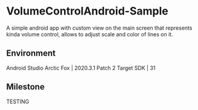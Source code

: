 VolumeControlAndroid-Sample
===================

A simple android app with custom view on the main screen that represents kinda volume control, allows to adjust scale and color of lines on it.

## Environment
  Android Studio Arctic Fox | 2020.3.1 Patch 2
  Target SDK | 31

## Milestone
  TESTING
